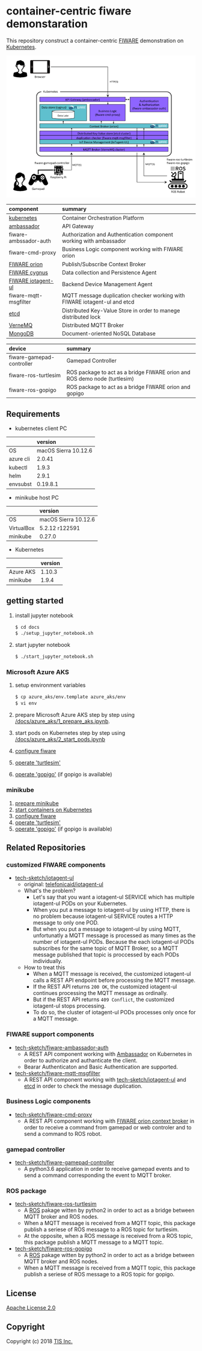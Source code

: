 # container-centric fiware demonstaration

This repository construct a container-centric [FIWARE](http://www.fiware.org/) demonstration on [Kubernetes](https://kubernetes.io/).

![conrainer-centric-fiware-demonstration.png](/docs/images/container-centric-fiware-demonstration.png)

|component|summary|
|:--|:--|
|[kubernetes](https://kubernetes.io/)|Container Orchestration Platform|
|[ambassador](https://www.getambassador.io/)|API Gateway|
|fiware-ambssador-auth|Authorization and Authentication component working with ambassador|
|fiware-cmd-proxy|Business Logic component working with FIWARE orion|
|[FIWARE orion](https://catalogue-server.fiware.org/enablers/publishsubscribe-context-broker-orion-context-broker)|Publish/Subscribe Context Broker|
|[FIWARE cygnus](https://catalogue-server.fiware.org/enablers/cygnus)|Data collection and Persistence Agent|
|[FIWARE iotagent-ul](https://catalogue-server.fiware.org/enablers/backend-device-management-idas)|Backend Device Management Agent|
|fiware-mqtt-msgfilter|MQTT message duplication checker working with FIWARE iotagent-ul and etcd|
|[etcd](https://coreos.com/etcd/docs/latest/)|Distributed Key-Value Store in order to manege distributed lock|
|[VerneMQ](https://vernemq.com/)|Distributed MQTT Broker|
|[MongoDB](https://www.mongodb.com/)|Document-oriented NoSQL Database|

|device|summary|
|:--|:--|
|fiware-gamepad-controller|Gamepad Controller|
|fiware-ros-turtlesim|ROS package to act as a bridge FIWARE orion and ROS demo node (turtlesim)|
|fiware-ros-gopigo|ROS package to act as a bridge FIWARE orion and gopigo|

## Requirements

* kubernetes client PC

||version|
|:--|:--|
|OS|macOS Sierra 10.12.6|
|azure cli|2.0.41|
|kubectl|1.9.3|
|helm|2.9.1|
|envsubst|0.19.8.1|

* minikube host PC

||version|
|:--|:--|
|OS|macOS Sierra 10.12.6|
|VirtualBox|5.2.12 r122591|
|minikube|0.27.0|

* Kubernetes

||version|
|:--|:--|
|Azure AKS|1.10.3|
|minikube|1.9.4|

## getting started

1. install jupyter notebook

    ```bash
    $ cd docs
    $ ./setup_jupyter_notebook.sh
    ```
1. start jupyter notebook

    ```bash
    $ ./start_jupyter_notebook.sh
    ```

### Microsoft Azure AKS

1. setup environment variables

    ```bash
    $ cp azure_aks/env.template azure_aks/env
    $ vi env
    ```
1. prepare Microsoft Azure AKS step by step using [/docs/azure_aks/1_prepare_aks.ipynb](/docs/azure_aks/1_prepare_aks.ipynb).

1. start pods on Kubernetes step by step using [/docs/azure_aks/2_start_pods.ipynb](/docs/azure_aks/2_start_pods.ipynb)
1. [configure fiware](/docs/azure_aks/3_configure_fiware.md)
1. [operate 'turtlesim'](/docs/azure_aks/4_operate_turtlesim.md)
1. [operate 'gopigo'](/docs/azure_aks/5_operate_gopigo.md) (if gopigo is available)

### minikube

1. [prepare minikube](/docs/minikube/1_prepare_minikube.md)
1. [start containers on Kubernetes](/docs/minikube/2_start_containers.md)
1. [configure fiware](/docs/minikube/3_configure_fiware.md)
1. [operate 'turtlesim'](/docs/minikube/4_operate_turtlesim.md)
1. [operate 'gopigo'](/docs/minikube/5_operate_gopigo.md) (if gopigo is available)

## Related Repositories
### customized FIWARE components
* [tech-sketch/iotagent-ul](https://github.com/tech-sketch/iotagent-ul)
    * original: [telefonicaid/iotagent-ul](https://github.com/telefonicaid/iotagent-ul)
    * What's the problem?
        * Let's say that you want a iotagent-ul SERVICE which has multiple iotagent-ul PODs on your Kubernetes.
        * When you put a message to iotagent-ul by using HTTP, there is no problem because iotagent-ul SERVICE routes a HTTP message to only one POD.
        * But when you put a message to iotagent-ul by using MQTT, unfortunatly a MQTT message is processed as many times as the number of iotagent-ul PODs. Because the each iotagent-ul PODs subscribes for the same topic of MQTT Broker, so a MQTT message published that topic is proccessed by each PODs individually.
    * How to treat this
        * When a MQTT message is received, the customized iotagent-ul calls a REST API endpoint before processing the MQTT message.
        * If the REST API returns `200 OK`, the customized iotagent-ul continues processing the MQTT message as ordinally.
        * But if the REST API returns `409 Conflict`, the customized iotagent-ul stops processing.
        * To do so, the cluster of iotagent-ul PODs processes only once for a MQTT message.

### FIWARE support components
* [tech-sketch/fiware-ambassador-auth](https://github.com/tech-sketch/fiware-ambassador-auth)
    * A REST API component working with [Ambassador](https://www.getambassador.io/) on Kubernetes in order to authorize and authanticate the client.
    * Bearar Authenticaton and Basic Authentication are supported.
* [tech-sketch/fiware-mqtt-msgfilter](https://github.com/tech-sketch/fiware-mqtt-msgfilter)
    * A REST API component working with [tech-sketch/iotagent-ul](https://github.com/tech-sketch/iotagent-ul) and [etcd](https://coreos.com/etcd/docs/latest/) in order to check the message duplication.

### Business Logic components
* [tech-sketch/fiware-cmd-proxy](https://github.com/tech-sketch/fiware-cmd-proxy)
    * A REST API component working with [FIWARE orion context broker](https://github.com/telefonicaid/fiware-orion) in order to receive a command from gamepad or web controler and to send a command to ROS robot.

### gamepad controller
* [tech-sketch/fiware-gamepad-controller](https://github.com/tech-sketch/fiware-gamepad-controller)
    * A python3.6 application in order to receive gamepad events and to send a command corresponding the event to MQTT broker.

### ROS package
* [tech-sketch/fiware-ros-turtlesim](https://github.com/tech-sketch/fiware-ros-turtlesim)
    * A [ROS](http://wiki.ros.org/) pakage witten by python2 in order to act as a bridge between MQTT broker and ROS nodes.
    * When a MQTT message is received from a MQTT topic, this package publish a seriese of ROS message to a ROS topic for turtlesim.
    * At the opposite, when a ROS message is received from a ROS topic, this package publish a MQTT message to a MQTT topic.
* [tech-sketch/fiware-ros-gopigo](https://github.com/tech-sketch/fiware-ros-gopigo)
    * A [ROS](http://wiki.ros.org/) pakage witten by python2 in order to act as a bridge between MQTT broker and ROS nodes.
    * When a MQTT message is received from a MQTT topic, this package publish a seriese of ROS message to a ROS topic for gopigo.

## License

[Apache License 2.0](/LICENSE)

## Copyright
Copyright (c) 2018 [TIS Inc.](https://www.tis.co.jp/)
